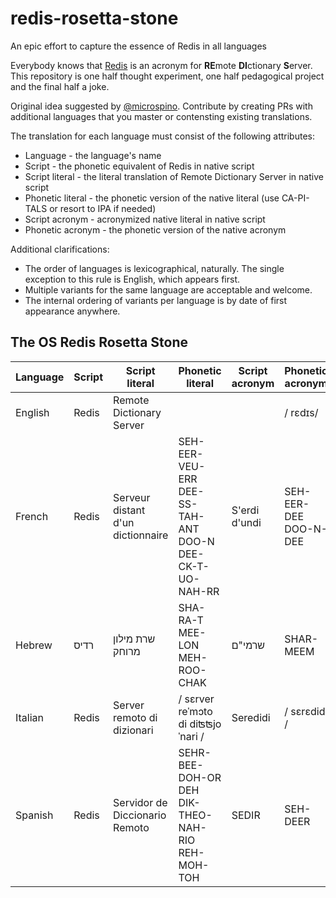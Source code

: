 # redis-rosetta-stone
An epic effort to capture the essence of Redis in all languages

Everybody knows that [Redis](https://github.com/antirez/redis) is an acronym for **RE**mote **DI**ctionary **S**erver. This repository is one half thought experiment, one half pedagogical project and the final half a joke. 

Original idea suggested by [@microspino](https://twitter.com/microspino/status/610149923238055937). Contribute by creating PRs with additional languages that you master or contensting existing translations.

The translation for each language must consist of the following attributes:
 * Language - the language's name
 * Script - the phonetic equivalent of Redis in native script
 * Script literal - the literal translation of Remote Dictionary Server in native script
 * Phonetic literal - the phonetic version of the native literal (use CA-PI-TALS or resort to IPA if needed)
 * Script acronym - acronymized native literal in native script
 * Phonetic acronym - the phonetic version of the native acronym

Additional clarifications:
 * The order of languages is lexicographical, naturally. The single exception to this rule is English, which appears first.
 * Multiple variants for the same language are acceptable and welcome.
 * The internal ordering of variants per language is by date of first appearance anywhere.

## The OS Redis Rosetta Stone
| Language | Script | Script literal           | Phonetic literal | Script acronym | Phonetic acronym | Linguistic authority
-----------|--------|--------------------------|------------------|----------------|------------------|---------------------
| English  | Redis  | Remote Dictionary Server |                  |                | / rɛdɪs/         | @antirez [2009-03-09](http://oldblog.antirez.com/post/Redis-my-new-open-source-project.html)
| French   | Redis  | Serveur distant d'un dictionnaire | SEH-EER-VEU-ERR DEE-SS-TAH-ANT DOO-N DEE-CK-T-UO-NAH-RR | S'erdi d'undi | SEH-EER-DEE DOO-N-DEE | @itamarhaber [2015-06-13](https://twitter.com/itamarhaber/status/609748232248410112)
| Hebrew   | רדיס   | שרת מילון מרוחק | SHA-RA-T MEE-LON MEH-ROO-CHAK | שרמי"ם | SHAR-MEEM | @itamarhaber 2015-06-15
| Italian  | Redis | Server remoto di dizionari | / sɛrver reˈmɔto di diʦʦjoˈnari / | Seredidi | / sɛrɛdidi / | @microspino 2015-06-16
| Spanish  | Redis  | Servidor de Diccionario Remoto | SEHR-BEE-DOH-OR DEH DIK-THEO-NAH-RIO REH-MOH-TOH | SEDIR | SEH-DEER | @javier 2015-06-16
